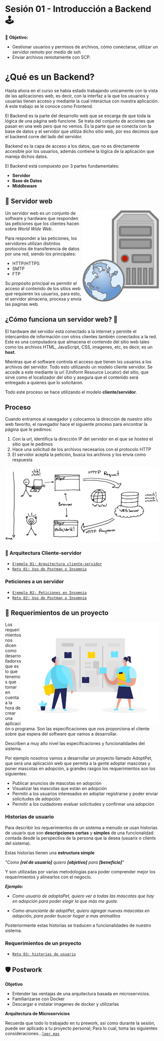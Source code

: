 # Sesión 01 - Introducción a Backend 🕹

🎯 **Objetivo:**

- Gestionar usuarios y permisos de archivos, cómo conectarse, utilizar un servidor remoto por medio de ssh
- Enviar archivos remotamente con SCP.

# ¿Qué es un Backend?

Hasta ahora en el curso se había estado trabajando unicamente con la vista de las aplicaciones web, es decir, con la interfaz a la que los usuarios y usuarias tienen acceso y mediante la cual interactua con nuestra aplicación. A este trabajo se le conoce como Frontend. 

El Backend es la parte del desarrollo web que se encarga de que toda la lógica de una página web  funcione. Se trata del conjunto de acciones que pasan en una web pero que no vemos. Es la parte que se conecta con la base de datos y el servidor que utiliza dicho sitio web, por eso decimos que el backend corre del lado del servidor.

Backend es la capa de acceso a los datos, que no es directamente accesible por los usuarios, además contiene la lógica de la aplicación que maneja dichos datos. 

El Backend está compuesto por 3 partes fundamentales:

- **Servidor**
- **Base de Datos**
- **Middleware**

## 👾 Servidor web

<img src="img/server.png" align="right" width="250">

Un servidor web es un conjunto de software y hardware que responden las peticiones que los clientes hacen sobre *World Wide Web*.

Para responder a las peticiones, los servidores utilizan distintos protocolos de transferencia de datos por una red, siendo los principales:

- HTTP/HTTPS
- SMTP 
- FTP

Su propósito principal es permitir el acceso al contenido de los sitios web que requieren lxs usuarixs, para esto, el servidor almacena, procesa y envía las paginas web.

## ¿Cómo funciona un servidor web? 🤔

El hardware del servidor está conectado a la internet y permite el intercambio de información con otros clientes también conectados a la red. Este es una computadora que almacena el contenido del sitio web tales como los archivos HTML, JavaScript, CSS, imagenes, etc, es decir, es un **host**.

Mientras que el software controla el acceso que tienen lxs usuarixs a los archivos del servidor. Todo esto utilizando un modelo cliente servidor. Se accede a este mediante la url (Uniform Resource Locator) del sitio, que sirve como el localizador del sitio y asegura que el contenido será entregado a quienes que lo solicitaron.

Todo este proceso se hace utilizando el modelo **cliente/servidor**.

## Proceso

Cuando entramos al navegador y colocamos la dirección de nuestro sitio web favorito, el navegador hace el siguiente proceso para encontrar la página que le pedimos:

1. Con la url, identifica la dirección IP del servidor en el que se *hostea* el sitio que le pedimos
1. Hace una solicitud de los archivos necesarios con el protocolo HTTP 
1. El servidor acepta la petición, busca los archivos y los envía como respuesta

![](img/proceso.jpg)

### 🔐 Arquitectura Cliente-servidor

- [`Ejemplo 01: Arquitectura cliente-servidor`](Ejemplo-01/)
- [`Reto 01: Uso de Postman o Insomnia`](Reto-01/#reto-1)

### Peticiones a un servidor

- [`Ejemplo 02: Peticiones en Insomnia`](Ejemplo-02/)
- [`Reto 02: Uso de Postman o Insomnia`](Reto-01/#reto-2)


## 📜 Requerimientos de un proyecto

<img src="img/scrum_board.svg" alt="PostItHistoriaUsuario" align="right" width="450" > 

Los requerimientos nos dicen como desarrolladorxs que es lo que tenemos que tomar en cuenta a la hora de crear una aplicación o programa. Son las especificaciones que nos proporciona el cliente sobre que espera del software que vamos a desarrollar.

Describen a muy alto nivel las especificaciones y funcionalidades del sistema. 

Por ejemplo nosotros vamos a desarrollar un proyecto llamado AdoptPet, que será una aplicación web que permita a la gente adoptar mascotas y poner mascotas en adopción, a grandes rasgos los requerimientos son los siguientes:

- Publicar anuncios de mascotas en adopción
- Visualizar las mascotas que están en adopción
- Permitir a los usuarios interesados en adoptar registrarse y poder enviar solicitudes de adopción
- Permitir a los cuidadores evaluar solicitudes y confirmar una adopción

### Historias de usuario

Para describir los requerimientos de un sistema a menudo se usan historias de usuarix que son **descripciones cortas** y **simples** de una funcionalidad contada desde la perspectiva de la persona que la desea (usuarix o clientx del sistema). 

Estas historias tienen una **estructura simple**

*"Como **[rol de usuario]** quiero **[objetivo]** para **[beneficio]**"*

Y son utilizadas por varias metodologías para poder comprender mejor los requerimientos y alinearlos con el negocio.

***Ejemplo:***

- *Como usuario de adoptaPet, quiero ver a todas las mascotas que hay en adopción para poder elegir la que más me guste.*

- *Como anunciante de adoptPet, quiero agregar nuevas mascotas en adopción, para poder buscar hogar a mas animalitos*

Posteriormente estas historias se traducen a funcionalidades de nuestro sistema.

### Requerimientos de un proyecto

<!-- - [`Ejemplo 02: AdoptaPet - Iniciando un nuevo proyecto`](Ejemplo-02/) -->
- [`Reto 03: historias de usuario`](Reto-03/#reto-3)

<!-- ### Modelo Vista Controlador

- [`Ejemplo 02: Modelo Vista Controlador`](Ejemplo-03/)
- [`Reto 02: Clases en javascript `](Reto-03/#reto-3) -->




## 🛡 Postwork

**Objetivo**

- Entender las ventajas de una arquitectura basada en microservicios.
- Familiarizarse con Docker
- Descargar e instalar imagenes de docker y utilizarlas

**Arquitectura de Microservicios**

Recuerda que todo lo trabajado en tu prework, así como durante la sesión, puede ser aplicado a tu proyecto personal; Para lo cual, toma las siguientes consideraciones...[`leer mas`](Postwork/#postwork---arquitectura-de-microservicios)


